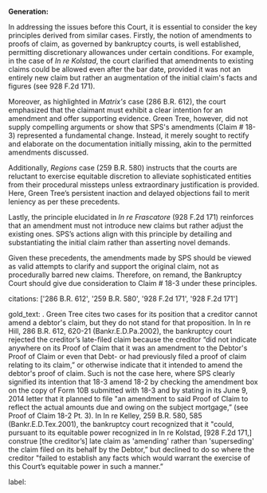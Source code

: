 **Generation:**

In addressing the issues before this Court, it is essential to consider the key principles derived from similar cases. Firstly, the notion of amendments to proofs of claim, as governed by bankruptcy courts, is well established, permitting discretionary allowances under certain conditions. For example, in the case of *In re Kolstad*, the court clarified that amendments to existing claims could be allowed even after the bar date, provided it was not an entirely new claim but rather an augmentation of the initial claim's facts and figures (see 928 F.2d 171).

Moreover, as highlighted in *Matrix's* case (286 B.R. 612), the court emphasized that the claimant must exhibit a clear intention for an amendment and offer supporting evidence. Green Tree, however, did not supply compelling arguments or show that SPS's amendments (Claim # 18-3) represented a fundamental change. Instead, it merely sought to rectify and elaborate on the documentation initially missing, akin to the permitted amendments discussed.

Additionally, *Regions* case (259 B.R. 580) instructs that the courts are reluctant to exercise equitable discretion to alleviate sophisticated entities from their procedural missteps unless extraordinary justification is provided. Here, Green Tree’s persistent inaction and delayed objections fail to merit leniency as per these precedents.

Lastly, the principle elucidated in *In re Frascatore* (928 F.2d 171) reinforces that an amendment must not introduce new claims but rather adjust the existing ones. SPS’s actions align with this principle by detailing and substantiating the initial claim rather than asserting novel demands.

Given these precedents, the amendments made by SPS should be viewed as valid attempts to clarify and support the original claim, not as procedurally barred new claims. Therefore, on remand, the Bankruptcy Court should give due consideration to Claim # 18-3 under these principles.

citations: ['286 B.R. 612', '259 B.R. 580', '928 F.2d 171', '928 F.2d 171']

gold_text: . Green Tree cites two cases for its position that a creditor cannot amend a debtor's claim, but they do not stand for that proposition. In In re Hill, 286 B.R. 612, 620-21 (Bankr.E.D.Pa.2002), the bankruptcy court rejected the creditor’s late-filed claim because the creditor “did not indicate anywhere on its Proof of Claim that it was an amendment to the Debtor's Proof of Claim or even that Debt- or had previously filed a proof of claim relating to its claim,” or otherwise indicate that it intended to amend the debtor's proof of claim. Such is not the case here, where SPS clearly signified its intention that 18-3 amend 18-2 by checking the amendment box on the copy of Form 10B submitted with 18-3 and by stating in its June 9, 2014 letter that it planned to file "an amendment to said Proof of Claim to reflect the actual amounts due and owing on the subject mortgage,” (see Proof of Claim 18-2 Pt. 3). In In re Kelley, 259 B.R. 580, 585 (Bankr.E.D.Tex.2001), the bankruptcy court recognized that it "could, pursuant to its equitable power recognized in In re Kolstad, [928 F.2d 171,] construe [the creditor’s] late claim as 'amending' rather than 'superseding' the claim filed on its behalf by the Debtor,” but declined to do so where the creditor "failed to establish any facts which would warrant the exercise of this Court’s equitable power in such a manner.”

label: 